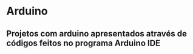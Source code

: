 # Arduino
<h2>Projetos com arduino
apresentados através de códigos feitos no programa Arduino IDE</h2>
